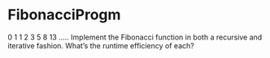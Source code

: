 # FibonacciProgm
0 1 1 2 3 5 8 13 .....
Implement the Fibonacci function in both a recursive and iterative fashion. What’s the runtime efficiency of each? 
